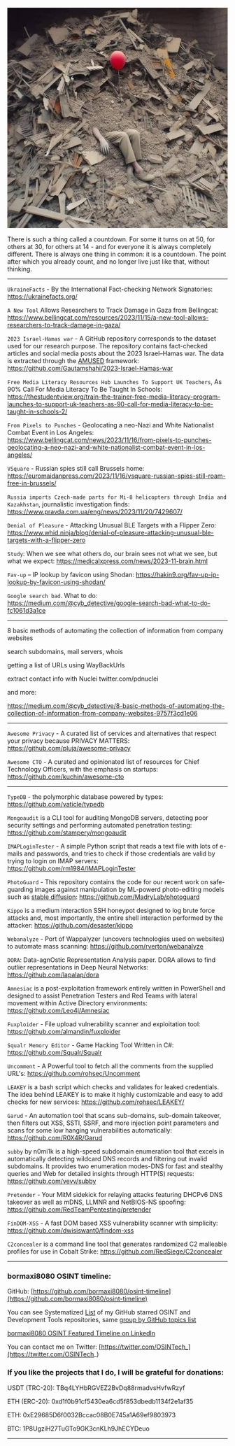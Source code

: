 ![alt text](img/34.jpg)

There is such a thing called a countdown. For some it turns on at 50, for others at 30, for others at 14 - and for everyone it is always completely different. There is always one thing in common: it is a countdown. The point after which you already count, and no longer live just like that, without thinking.

----

```UkraineFacts``` - By the International Fact-checking Network Signatories: https://ukrainefacts.org/

```A New Tool``` Allows Researchers to Track Damage in Gaza from Bellingcat: https://www.bellingcat.com/resources/2023/11/15/a-new-tool-allows-researchers-to-track-damage-in-gaza/

```2023 Israel-Hamas war``` - A GitHub repository corresponds to the dataset used for our research purpose. The repository contains fact-checked articles and social media posts about the 2023 Israel–Hamas war. The data is extracted through the [AMUSED](https://link.springer.com/chapter/10.1007/978-3-031-10525-8_23) framework: https://github.com/Gautamshahi/2023-Israel-Hamas-war

```Free Media Literacy Resources Hub Launches To Support UK Teachers```, As 90% Call For Media Literacy To Be Taught In Schools: https://thestudentview.org/train-the-trainer-free-media-literacy-program-launches-to-support-uk-teachers-as-90-call-for-media-literacy-to-be-taught-in-schools-2/

```From Pixels to Punches``` - Geolocating a neo-Nazi and White Nationalist Combat Event in Los Angeles: https://www.bellingcat.com/news/2023/11/16/from-pixels-to-punches-geolocating-a-neo-nazi-and-white-nationalist-combat-event-in-los-angeles/

```VSquare``` - Russian spies still call Brussels home: https://euromaidanpress.com/2023/11/16/vsquare-russian-spies-still-roam-free-in-brussels/

```Russia imports Czech-made parts for Mi-8 helicopters through India and Kazakhstan```, journalistic investigation finds: https://www.pravda.com.ua/eng/news/2023/11/20/7429607/

```Denial of Pleasure``` - Attacking Unusual BLE Targets with a Flipper Zero: https://www.whid.ninja/blog/denial-of-pleasure-attacking-unusual-ble-targets-with-a-flipper-zero

```Study```: When we see what others do, our brain sees not what we see, but what we expect: https://medicalxpress.com/news/2023-11-brain.html

```Fav-up``` – IP lookup by favicon using Shodan: https://hakin9.org/fav-up-ip-lookup-by-favicon-using-shodan/

```Google search bad```. What to do: https://medium.com/@cyb_detective/google-search-bad-what-to-do-fc1061d3a1ce

----

8 basic methods of automating the collection of information from company websites

search subdomains, mail servers, whois

getting a list of URLs using WayBackUrls

extract contact info with Nuclei twitter.com/pdnuclei 

and more:

https://medium.com/@cyb_detective/8-basic-methods-of-automating-the-collection-of-information-from-company-websites-9757f3cd1e06

---

```Awesome Privacy``` - A curated list of services and alternatives that respect your privacy because PRIVACY MATTERS: https://github.com/pluja/awesome-privacy

```Awesome CTO``` - A curated and opinionated list of resources for Chief Technology Officers, with the emphasis on startups: https://github.com/kuchin/awesome-cto

----

```TypeDB``` - the polymorphic database powered by types: https://github.com/vaticle/typedb

```Mongoaudit``` is a CLI tool for auditing MongoDB servers, detecting poor security settings and performing automated penetration testing: https://github.com/stampery/mongoaudit

```IMAPLoginTester``` - A simple Python script that reads a text file with lots of e-mails and passwords, and tries to check if those credentials are valid by trying to login on IMAP servers: https://github.com/rm1984/IMAPLoginTester

```PhotoGuard``` - This repository contains the code for our recent work on safe-guarding images against manipulation by ML-powerd photo-editing models such as [stable diffusion](https://stability.ai/blog/stable-diffusion-public-release): https://github.com/MadryLab/photoguard

```Kippo``` is a medium interaction SSH honeypot designed to log brute force attacks and, most importantly, the entire shell interaction performed by the attacker: https://github.com/desaster/kippo

```Webanalyze``` - Port of Wappalyzer (uncovers technologies used on websites) to automate mass scanning: https://github.com/rverton/webanalyze

```DORA```: Data-agnOstic Representation Analysis paper. DORA allows to find outlier representations in Deep Neural Networks: https://github.com/lapalap/dora

```Amnesiac``` is a post-exploitation framework entirely written in PowerShell and designed to assist Penetration Testers and Red Teams with lateral movement within Active Directory environments: https://github.com/Leo4j/Amnesiac

```Fuxploider``` - File upload vulnerability scanner and exploitation tool: https://github.com/almandin/fuxploider

```Squalr Memory Editor``` - Game Hacking Tool Written in C#: https://github.com/Squalr/Squalr

```Uncomment``` - A Powerful tool to fetch all the comments from the supplied URL's: https://github.com/rohsec/Uncomment

```LEAKEY``` is a bash script which checks and validates for leaked credentials. The idea behind LEAKEY is to make it highly customizable and easy to add checks for new services: https://github.com/rohsec/LEAKEY/

```Garud``` - An automation tool that scans sub-domains, sub-domain takeover, then filters out XSS, SSTI, SSRF, and more injection point parameters and scans for some low hanging vulnerabilities automatically: https://github.com/R0X4R/Garud

```subby``` by n0mi1k is a high-speed subdomain enumeration tool that excels in automatically detecting wildcard DNS records and filtering out invalid subdomains. It provides two enumeration modes-DNS for fast and stealthy queries and Web for detailed insights through HTTP(S) requests: https://github.com/vevv/subby

```Pretender``` - Your MitM sidekick for relaying attacks featuring DHCPv6 DNS takeover as well as mDNS, LLMNR and NetBIOS-NS spoofing: https://github.com/RedTeamPentesting/pretender

```FinDOM-XSS``` - A fast DOM based XSS vulnerability scanner with simplicity: https://github.com/dwisiswant0/findom-xss

```C2concealer``` is a command line tool that generates randomized C2 malleable profiles for use in Cobalt Strike: https://github.com/RedSiege/C2concealer

----
### bormaxi8080 OSINT timeline:

GitHub: [https://github.com/bormaxi8080/osint-timeline](https://github.com/bormaxi8080/osint-timeline)

You can see Systematized [List](https://github.com/bormaxi8080/github-starred-repos-builder/blob/main/starred_repos.md) of my GitHub starred OSINT and Development Tools repositories, same [group by GitHub topics list](https://github.com/bormaxi8080/starred)

[bormaxi8080 OSINT Featured Timeline on LinkedIn](https://www.linkedin.com/in/osintech/details/featured/)

You can contact me on Twitter: [https://twitter.com/OSINTech_](https://twitter.com/OSINTech_)
### If you like the projects that I do, I will be grateful for donations:

USDT (TRC-20): TBq4LYHbRGVEZ2BvDq88rmadvsHvfwRzyf

ETH (ERC-20): 0xd1f0b91cf5430ea6cd5f853dbedb1134f2e1af35

ETH: 0xE29685D6f0032Bccac08B0E745a1A69ef9803973

BTC: 1P8UgziH27TuGTo9GK3cnKLh9JhECYDeuo

----
